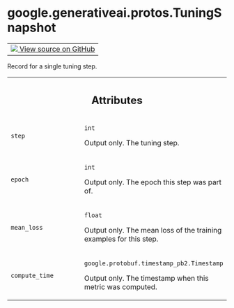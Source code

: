 
# google.generativeai.protos.TuningSnapshot

<!-- Insert buttons and diff -->

<table class="tfo-notebook-buttons tfo-api nocontent">
<td>
  <a target="_blank" href="https://github.com/googleapis/google-cloud-python/tree/main/packages/google-ai-generativelanguage/google/ai/generativelanguage_v1beta/types/tuned_model.py#L406-L438">
    <img src="https://www.tensorflow.org/images/GitHub-Mark-32px.png" />
    View source on GitHub
  </a>
</td>
</table>



Record for a single tuning step.

<!-- Placeholder for "Used in" -->




<!-- Tabular view -->
 <table class="responsive fixed orange">
<colgroup><col width="214px"><col></colgroup>
<tr><th colspan="2"><h2 class="add-link">Attributes</h2></th></tr>

<tr>
<td>

`step`<a id="step"></a>

</td>
<td>

`int`

Output only. The tuning step.

</td>
</tr><tr>
<td>

`epoch`<a id="epoch"></a>

</td>
<td>

`int`

Output only. The epoch this step was part of.

</td>
</tr><tr>
<td>

`mean_loss`<a id="mean_loss"></a>

</td>
<td>

`float`

Output only. The mean loss of the training
examples for this step.

</td>
</tr><tr>
<td>

`compute_time`<a id="compute_time"></a>

</td>
<td>

`google.protobuf.timestamp_pb2.Timestamp`

Output only. The timestamp when this metric
was computed.

</td>
</tr>
</table>



